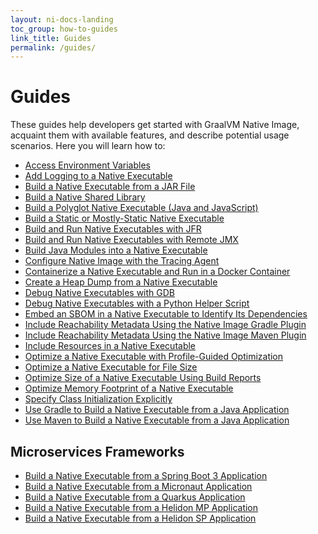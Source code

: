 ```yaml
---
layout: ni-docs-landing
toc_group: how-to-guides
link_title: Guides
permalink: /guides/
---
```


# Guides

These guides help developers get started with GraalVM Native Image, acquaint them with available features, and describe potential usage scenarios.
Here you will learn how to:

- [Access Environment Variables](access-environment-variables.md)
- [Add Logging to a Native Executable](add-logging-to-native-executable.md)
- [Build a Native Executable from a JAR File](build-native-executable-from-jar.md)
- [Build a Native Shared Library](build-native-shared-library.md)
- [Build a Polyglot Native Executable (Java and JavaScript)](build-polyglot-native-executable.md)
- [Build a Static or Mostly-Static Native Executable](build-static-and-mostly-static-executable.md)
- [Build and Run Native Executables with JFR](build-and-run-native-executable-with-jfr.md)
- [Build and Run Native Executables with Remote JMX](build-and-run-native-executable-with-remote-jmx.md)
- [Build Java Modules into a Native Executable](build-java-module-app-aot.md)
- [Configure Native Image with the Tracing Agent](build-with-reflection.md)
- [Containerize a Native Executable and Run in a Docker Container](containerise-native-executable-with-docker.md)
- [Create a Heap Dump from a Native Executable](create-heap-dump-from-native-executable.md)
- [Debug Native Executables with GDB](debug-native-executables-with-gdb.md)
- [Debug Native Executables with a Python Helper Script](debug-native-executables-with-python-helper.md)
- [Embed an SBOM in a Native Executable to Identify Its Dependencies](use-sbom-support.md)
- [Include Reachability Metadata Using the Native Image Gradle Plugin](include-reachability-metadata-gradle.md)
- [Include Reachability Metadata Using the Native Image Maven Plugin](include-reachability-metadata-maven.md)
- [Include Resources in a Native Executable](include-resources.md)
- [Optimize a Native Executable with Profile-Guided Optimization](optimize-native-executable-with-pgo.md)
- [Optimize a Native Executable for File Size](optimize-file-size.md)
- [Optimize Size of a Native Executable Using Build Reports](optimize-native-executable-size-using-build-report.md)
- [Optimize Memory Footprint of a Native Executable](optimize-memory-footprint.md)
- [Specify Class Initialization Explicitly](specify-class-initialization.md)
- [Use Gradle to Build a Native Executable from a Java Application](https://graalvm.github.io/native-build-tools/latest/gradle-plugin-quickstart.html)
- [Use Maven to Build a Native Executable from a Java Application](https://graalvm.github.io/native-build-tools/latest/maven-plugin-quickstart.html)

## Microservices Frameworks

- [Build a Native Executable from a Spring Boot 3 Application](build-spring-boot-application-aot.md)
- <a href="https://guides.micronaut.io/latest/micronaut-creating-first-graal-app.html" target="_blank">Build a Native Executable from a Micronaut Application</a>
- <a href="https://quarkus.io/guides/building-native-image" target="_blank">Build a Native Executable from a Quarkus Application</a>
- <a href="https://helidon.io/docs/v3/#/mp/guides/graalnative" target="_blank">Build a Native Executable from a Helidon MP Application</a>
- <a href="https://helidon.io/docs/v3/#/se/guides/graalnative" target="_blank">Build a Native Executable from a Helidon SP Application</a>
